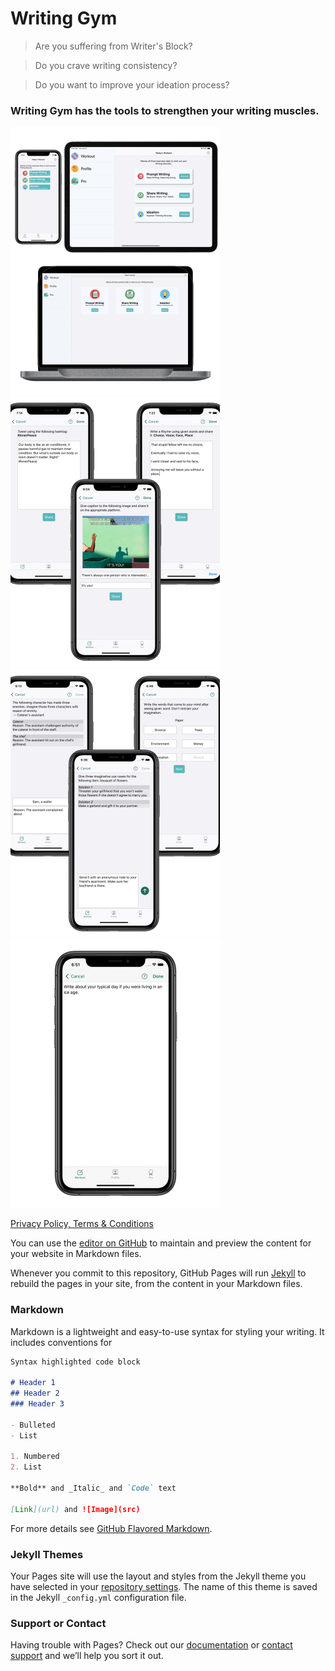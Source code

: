 # Writing Gym

>Are you suffering from Writer's Block? 

>Do you crave writing consistency? 

>Do you want to improve your ideation process?<br>

### Writing Gym has the tools to strengthen your writing muscles.<br>
<p align="left">
  <img src="/images/wg_web_1.png" width="335" height="430">
  <img src="/images/wg_web_2.png" width="335" height="430">
  <img src="/images/wg_web_3.png" width="335" height="430">
  <img src="/images/wg_web_4.png" width="335" height="430">
</p>
<!--![multi-device](/images/wg_web_1.png)-->
<!--![share_writing](/images/wg_web_2.png)-->
<!--![ideation](/images/wg_web_3.png)-->

[Privacy Policy, Terms & Conditions](https://indianmoody.github.io/writing_gym_info/privacy_policy_tnc.html)





You can use the [editor on GitHub](https://github.com/indianmoody/writing_gym_info/edit/gh-pages/index.md) to maintain and preview the content for your website in Markdown files.

Whenever you commit to this repository, GitHub Pages will run [Jekyll](https://jekyllrb.com/) to rebuild the pages in your site, from the content in your Markdown files.

### Markdown

Markdown is a lightweight and easy-to-use syntax for styling your writing. It includes conventions for

```markdown
Syntax highlighted code block

# Header 1
## Header 2
### Header 3

- Bulleted
- List

1. Numbered
2. List

**Bold** and _Italic_ and `Code` text

[Link](url) and ![Image](src)
```

For more details see [GitHub Flavored Markdown](https://guides.github.com/features/mastering-markdown/).

### Jekyll Themes

Your Pages site will use the layout and styles from the Jekyll theme you have selected in your [repository settings](https://github.com/indianmoody/writing_gym_info/settings/pages). The name of this theme is saved in the Jekyll `_config.yml` configuration file.

### Support or Contact

Having trouble with Pages? Check out our [documentation](https://docs.github.com/categories/github-pages-basics/) or [contact support](https://support.github.com/contact) and we’ll help you sort it out.
